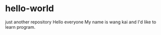 # hello-world
just another repository
Hello everyone
My name is wang kai and I'd like to learn program.
